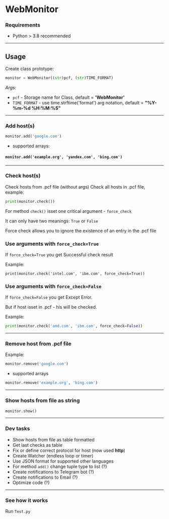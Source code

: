 # WebMonitor

### Requirements
* Python > 3.8 recommended

---

## Usage
Create class prototype:
```python
monitor = WebMonitor((str)pcf, (str)TIME_FORMAT)
```

*Args:*
- `pcf` - Storage name for Class, default = __'WebMonitor'__
- `TIME_FORMAT` - use time.strftime('format') arg notation, default = __"%Y-%m-%d %H:%M:%S"__
---

### Add host(s)
```python
monitor.add('google.com')
```

 - supported arrays:
#### `monitor.add('example.org', 'yandex.com', 'bing.com')`

---

### Check host(s)

Check hosts from .pcf file (without args)
Check all hosts in .pcf file, example:
```python
print(monitor.check())
```

For method `check()` isset one critical argument - `force_check`

It can only have two meanings: `True` or `False`

Force check allows you to ignore the existence of an entry in the .pcf file

### Use arguments with `force_check=True`
If `force_check=True` you get Successful check result

Example: 
```
print(monitor.check('intel.com', 'ibm.com', force_check=True))
```

###  Use arguments with `force_check=False`
If `force_check=False` you get Except Error.

But if host isset in .pcf - his will be checked.

Example: 
```python
print(monitor.check('amd.com', 'ibm.com', force_check=False))
```

---

### Remove host from .pcf file

Example: 
```python
monitor.remove('google.com')
```

 - supported arrays
```python
monitor.remove('example.org', 'bing.com')
```

---

### Show hosts from file as string

```python
monitor.show()
```

---

### Dev tasks
* Show hosts from file as table formatted
* Get last checks as table
* Fix or define correct protocol for host (now used __http__)
* Create Watcher (endless loop or timer)
* Use JSON format for supported other languages
* For method `add()` change tuple type to list (?)
* Create notifications to Telegram bot (?)
* Create notifications to Email (?)
* Optimize code (?)

---

### See how it works
Run `Test.py`
